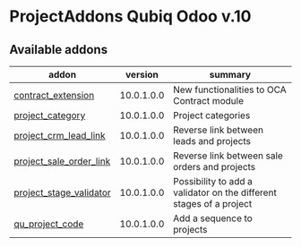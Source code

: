 ProjectAddons Qubiq Odoo v.10
=============================

[//]: # (addons)

Available addons
----------------
addon | version | summary
--- | --- | ---
[contract_extension](contract_extension/) | 10.0.1.0.0 | New functionalities to OCA Contract module
[project_category](project_category/) | 10.0.1.0.0 | Project categories
[project_crm_lead_link](project_crm_lead_link/) | 10.0.1.0.0 | Reverse link between leads and projects
[project_sale_order_link](project_sale_order_link/) | 10.0.1.0.0 | Reverse link between sale orders and projects
[project_stage_validator](project_stage_validator/) | 10.0.1.0.0 | Possibility to add a validator on the different stages of a project
[qu_project_code](qu_project_code/) | 10.0.1.0.0 | Add a sequence to projects


[//]: # (end addons)

